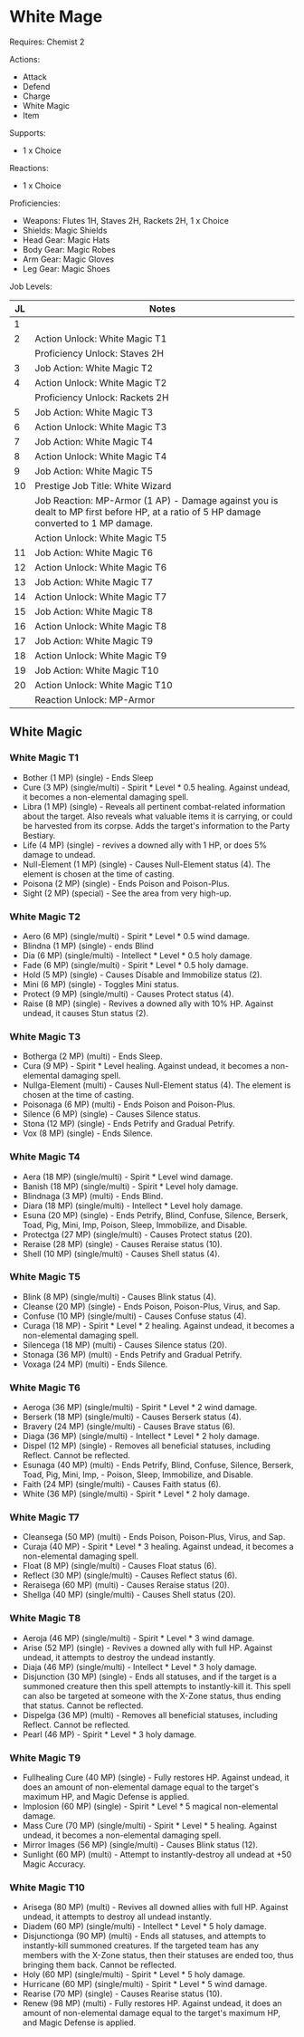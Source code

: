 # White Mage

Requires: Chemist 2

Actions:

- Attack
- Defend
- Charge
- White Magic
- Item

Supports:

- 1 x Choice

Reactions:

- 1 x Choice

Proficiencies:

- Weapons: Flutes 1H, Staves 2H, Rackets 2H, 1 x Choice
- Shields: Magic Shields
- Head Gear: Magic Hats
- Body Gear: Magic Robes
- Arm Gear: Magic Gloves
- Leg Gear: Magic Shoes

Job Levels:

| JL | Notes |
| --- | --- |
| 1 | 
| 2 | Action Unlock: White Magic T1
|   | Proficiency Unlock: Staves 2H
| 3 | Job Action: White Magic T2
| 4 | Action Unlock: White Magic T2
|   | Proficiency Unlock: Rackets 2H
| 5 | Job Action: White Magic T3
| 6 | Action Unlock: White Magic T3
| 7 | Job Action: White Magic T4
| 8 | Action Unlock: White Magic T4
| 9 | Job Action: White Magic T5
| 10 | Prestige Job Title: White Wizard
|    | Job Reaction: MP-Armor (1 AP) - Damage against you is dealt to MP first before HP, at a ratio of 5 HP damage converted to 1 MP damage.
|    | Action Unlock: White Magic T5
| 11 | Job Action: White Magic T6
| 12 | Action Unlock: White Magic T6
| 13 | Job Action: White Magic T7
| 14 | Action Unlock: White Magic T7
| 15 | Job Action: White Magic T8
| 16 | Action Unlock: White Magic T8
| 17 | Job Action: White Magic T9
| 18 | Action Unlock: White Magic T9
| 19 | Job Action: White Magic T10
| 20 | Action Unlock: White Magic T10
|    | Reaction Unlock: MP-Armor

## White Magic

### White Magic T1

- Bother (1 MP) (single) - Ends Sleep
- Cure (3 MP) (single/multi) - Spirit * Level * 0.5 healing. Against undead, it becomes a non-elemental damaging spell.
- Libra (1 MP) (single) - Reveals all pertinent combat-related information about the target. Also reveals what valuable items it is carrying, or could be harvested from its corpse. Adds the target's information to the Party Bestiary.
- Life (4 MP) (single) - revives a downed ally with 1 HP, or does 5% damage to undead.
- Null-Element (1 MP) (single) - Causes Null-Element status (4). The element is chosen at the time of casting.
- Poisona (2 MP) (single) - Ends Poison and Poison-Plus.
- Sight (2 MP) (special) - See the area from very high-up.

### White Magic T2

- Aero (6 MP) (single/multi) - Spirit * Level * 0.5 wind damage.
- Blindna (1 MP) (single) - ends Blind
- Dia (6 MP) (single/multi) - Intellect * Level * 0.5 holy damage.
- Fade (6 MP) (single/multi) - Spirit * Level * 0.5 holy damage.
- Hold (5 MP) (single) - Causes Disable and Immobilize status (2).
- Mini (6 MP) (single) - Toggles Mini status.
- Protect (9 MP) (single/multi) - Causes Protect status (4).
- Raise (8 MP) (single) - Revives a downed ally with 10% HP. Against undead, it causes Stun status (2).

### White Magic T3

- Botherga (2 MP) (multi) - Ends Sleep.
- Cura (9 MP) - Spirit * Level healing. Against undead, it becomes a non-elemental damaging spell.
- Nullga-Element (multi) - Causes Null-Element status (4). The element is chosen at the time of casting.
- Poisonaga (6 MP) (multi) - Ends Poison and Poison-Plus.
- Silence (6 MP) (single) - Causes Silence status.
- Stona (12 MP) (single) - Ends Petrify and Gradual Petrify.
- Vox (8 MP) (single) - Ends Silence.

### White Magic T4
 
- Aera (18 MP) (single/multi) - Spirit * Level wind damage.
- Banish (18 MP) (single/multi) - Spirit * Level holy damage.
- Blindnaga (3 MP) (multi) - Ends Blind.
- Diara (18 MP) (single/multi) - Intellect * Level holy damage.
- Esuna (20 MP) (single) - Ends Petrify, Blind, Confuse, Silence, Berserk, Toad, Pig, Mini, Imp, Poison, Sleep, Immobilize, and Disable.
- Protectga (27 MP) (single/multi) - Causes Protect status (20).
- Reraise (28 MP) (single) - Causes Reraise status (10).
- Shell (10 MP) (single/multi) - Causes Shell status (4).

### White Magic T5

- Blink (8 MP) (single/multi) - Causes Blink status (4).
- Cleanse (20 MP) (single) - Ends Poison, Poison-Plus, Virus, and Sap.
- Confuse (10 MP) (single/multi) - Causes Confuse status (4).
- Curaga (18 MP) - Spirit * Level * 2 healing. Against undead, it becomes a non-elemental damaging spell.
- Silencega (18 MP) (multi) - Causes Silence status (20).
- Stonaga (36 MP) (multi) - Ends Petrify and Gradual Petrify.
- Voxaga (24 MP) (multi) - Ends Silence.

### White Magic T6

- Aeroga (36 MP) (single/multi) - Spirit * Level * 2 wind damage.
- Berserk (18 MP) (single/multi) - Causes Berserk status (4).
- Bravery (24 MP) (single/multi) - Causes Brave status (6).
- Diaga (36 MP) (single/multi) - Intellect * Level * 2 holy damage.
- Dispel (12 MP) (single) - Removes all beneficial statuses, including Reflect. Cannot be reflected.
- Esunaga (40 MP) (multi) - Ends Petrify, Blind, Confuse, Silence, Berserk, Toad, Pig, Mini, Imp, - Poison, Sleep, Immobilize, and Disable.
- Faith (24 MP) (single/multi) - Causes Faith status (6).
- White (36 MP) (single/multi) - Spirit * Level * 2 holy damage.

### White Magic T7

- Cleansega (50 MP) (multi) - Ends Poison, Poison-Plus, Virus, and Sap.
- Curaja (40 MP) - Spirit * Level * 3 healing. Against undead, it becomes a non-elemental damaging spell.
- Float (8 MP) (single/multi) - Causes Float status (6).
- Reflect (30 MP) (single/multi) - Causes Reflect status (6).
- Reraisega (60 MP) (multi) - Causes Reraise status (20).
- Shellga (40 MP) (single/multi) - Causes Shell status (20).

### White Magic T8

- Aeroja (46 MP) (single/multi) - Spirit * Level * 3 wind damage.
- Arise (52 MP) (single) - Revives a downed ally with full HP. Against undead, it attempts to destroy the undead instantly.
- Diaja (46 MP) (single/multi) - Intellect * Level * 3 holy damage.
- Disjunction (30 MP) (single) - Ends all statuses, and if the target is a summoned creature then this spell attempts to instantly-kill it. This spell can also be targeted at someone with the X-Zone status, thus ending that status. Cannot be reflected.
- Dispelga (36 MP) (multi) - Removes all beneficial statuses, including Reflect. Cannot be reflected.
- Pearl (46 MP) - Spirit * Level * 3 holy damage.

### White Magic T9

- Fullhealing Cure (40 MP) (single) - Fully restores HP. Against undead, it does an amount of non-elemental damage equal to the target's maximum HP, and Magic Defense is applied.
- Implosion (60 MP) (single) - Spirit * Level * 5 magical non-elemental damage.
- Mass Cure (70 MP) (single/multi) - Spirit * Level * 5 healing. Against undead, it becomes a non-elemental damaging spell.
- Mirror Images (56 MP) (single/multi) - Causes Blink status (12).
- Sunlight (60 MP) (multi) - Attempt to instantly-destroy all undead at +50 Magic Accuracy.

### White Magic T10

- Arisega (80 MP) (multi) - Revives all downed allies with full HP. Against undead, it attempts to destroy all undead instantly.
- Diadem (60 MP) (single/multi) - Intellect * Level * 5 holy damage.
- Disjunctionga (90 MP) (multi) - Ends all statuses, and attempts to instantly-kill summoned creatures. If the targeted team has any members with the X-Zone status, then their statuses are ended too, thus bringing them back. Cannot be reflected.
- Holy (60 MP) (single/multi) - Spirit * Level * 5 holy damage.
- Hurricane (60 MP) (single/multi) - Spirit * Level * 5 wind damage.
- Rearise (70 MP) (single) - Causes Rearise status (10).
- Renew (98 MP) (multi) - Fully restores HP. Against undead, it does an amount of non-elemental damage equal to the target's maximum HP, and Magic Defense is applied.
